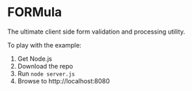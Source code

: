 FORMula
=======

The ultimate client side form validation and processing utility.

To play with the example:

1. Get Node.js
2. Download the repo
3. Run `node server.js`
4. Browse to http://localhost:8080
